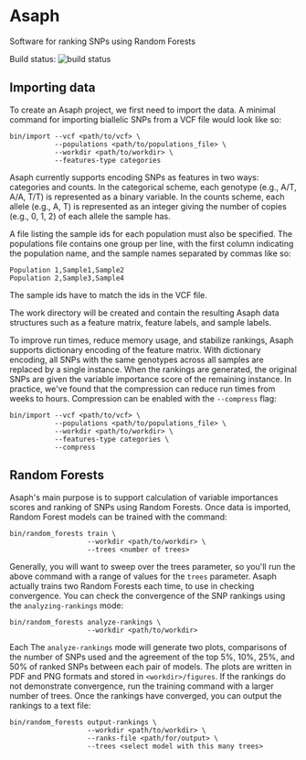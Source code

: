 # Asaph
Software for ranking SNPs using Random Forests

Build status: ![build status](https://travis-ci.org/rnowling/asaph.svg?branch=dev)

## Importing data
To create an Asaph project, we first need to import the data.  A minimal command for importing biallelic SNPs from a VCF file would look like so:

    bin/import --vcf <path/to/vcf> \
               --populations <path/to/populations_file> \
               --workdir <path/to/workdir> \
               --features-type categories

Asaph currently supports encoding SNPs as features in two ways: categories and counts.  In the categorical scheme, each genotype (e.g., A/T, A/A, T/T) is represented as a binary variable. In the counts scheme, each allele (e.g., A, T) is represented as an integer giving the number of copies (e.g., 0, 1, 2) of each allele the sample has.

A file listing the sample ids for each population must also be specified.  The populations file contains one group per line, with the first column indicating the population name, and the sample names separated by commas like so:

    Population 1,Sample1,Sample2
    Population 2,Sample3,Sample4

The sample ids have to match the ids in the VCF file.

The work directory will be created and contain the resulting Asaph data structures such as a feature matrix, feature labels, and sample labels.

To improve run times, reduce memory usage, and stabilize rankings, Asaph supports dictionary encoding of the feature matrix.  With dictionary encoding, all SNPs with the same genotypes across all samples are replaced by a single instance.  When the rankings are generated, the original SNPs are given the variable importance score of the remaining instance.  In practice, we've found that the compression can reduce run times from weeks to hours.  Compression can be enabled with the `--compress` flag:

    bin/import --vcf <path/to/vcf> \
               --populations <path/to/populations_file> \
               --workdir <path/to/workdir> \
               --features-type categories \
               --compress

## Random Forests
Asaph's main purpose is to support calculation of variable importances scores and ranking of SNPs using Random Forests.  Once data is imported, Random Forest models can be trained with the command:

    bin/random_forests train \
                       --workdir <path/to/workdir> \
                       --trees <number of trees>


Generally, you will want to sweep over the trees parameter, so you'll run the above command with a range of values for the `trees` parameter.  Asaph actually trains two Random Forests each time, to use in checking convergence.  You can check the convergence of the SNP rankings using the `analyzing-rankings` mode:

    bin/random_forests analyze-rankings \
                       --workdir <path/to/workdir>

Each The `analyze-rankings` mode will generate two plots, comparisons of the number of SNPs used and the agreement of the top 5%, 10%, 25%, and 50% of ranked SNPs between each pair of models.  The plots are written in PDF and PNG formats and stored in `<workdir>/figures`. If the rankings do not demonstrate convergence, run the training command with a larger number of trees.  Once the rankings have converged, you can output the rankings to a text file:

    bin/random_forests output-rankings \
                       --workdir <path/to/workdir> \
                       --ranks-file <path/for/output> \
                       --trees <select model with this many trees>
